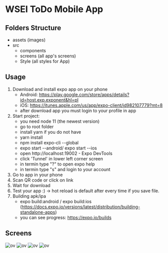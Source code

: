 # **WSEI ToDo Mobile App**

## **Folders Structure**

- assets (images)
- src
  - components 
  - screens (all app's screens)
  - Style (all styles for App)

## **Usage**

1. Download and install expo app on your phone
   - Android: https://play.google.com/store/apps/details?id=host.exp.exponent&hl=pl
   - iOS: https://itunes.apple.com/us/app/expo-client/id982107779?mt=8
   - after download app you must login to your profile in app
2. Start project:
   - you need node 11 (the newest version)
   - go to root folder
   - install yarn if you do not have
   - yarn install
   - npm install expo-cli --global
   - expo start --android/ expo start --ios
   - open http://localhost:19002 - Expo DevTools
   - click 'Tunnel' in lower left corner screen
   - in termin type "?" to open expo help
   - in termin type "s" and login to your account
3. Go to app in your phone
4. Scan QR code or click on link
5. Wait for download
6. Test your app :) -> hot reload is default after every time if you save file.
7. Building apk/ipa
   - expo build:android / expo build:ios (https://docs.expo.io/versions/latest/distribution/building-standalone-apps)
   - you can see progress: https://expo.io/builds

## **Screens**

![ov](https://raw.githubusercontent.com/kamiljx/todoApp/master/Screenshots/Simulator%20Screen%20Shot%20-%20iPhone%2011%20Pro%20Max%20-%202020-05-26%20at%2001.22.32.png?token=ALQUPU2ULI52K47NITPVW4S62WH2C)
![ov](https://github.com/kamiljx/todoApp/blob/master/Screenshots/Simulator%20Screen%20Shot%20-%20iPhone%2011%20Pro%20Max%20-%202020-05-26%20at%2001.26.13.png?raw=true)
![ov](https://github.com/kamiljx/todoApp/blob/master/Screenshots/Simulator%20Screen%20Shot%20-%20iPhone%2011%20Pro%20Max%20-%202020-05-26%20at%2001.26.31.png?raw=true)
![ov](https://github.com/kamiljx/todoApp/blob/master/Screenshots/Simulator%20Screen%20Shot%20-%20iPhone%2011%20Pro%20Max%20-%202020-05-26%20at%2001.21.17.png?raw=true)

